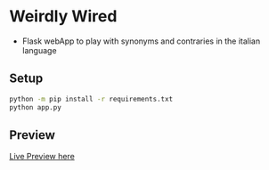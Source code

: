 # Weirdly Wired
- Flask webApp to play with synonyms and contraries in the italian language
## Setup
```bash
python -m pip install -r requirements.txt
python app.py
```
## Preview
[Live Preview here](https://parole.frephs.xyz/)
